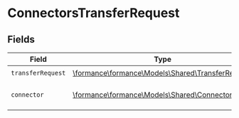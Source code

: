 # ConnectorsTransferRequest


## Fields

| Field                                                                                      | Type                                                                                       | Required                                                                                   | Description                                                                                |
| ------------------------------------------------------------------------------------------ | ------------------------------------------------------------------------------------------ | ------------------------------------------------------------------------------------------ | ------------------------------------------------------------------------------------------ |
| `transferRequest`                                                                          | [\formance\formance\Models\Shared\TransferRequest](../../models/shared/TransferRequest.md) | :heavy_check_mark:                                                                         | N/A                                                                                        |
| `connector`                                                                                | [\formance\formance\Models\Shared\Connector](../../models/shared/Connector.md)             | :heavy_check_mark:                                                                         | The name of the connector.                                                                 |